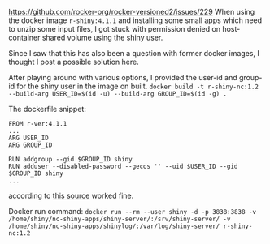 
https://github.com/rocker-org/rocker-versioned2/issues/229
When using the docker image `r-shiny:4.1.1` and installing some small apps which need to unzip some input files, I got stuck with permission denied on host-container shared volume using the shiny user.

Since I saw that this has also been a question with former docker images, I thought I post a possible solution here. 

After playing around with various options, I provided the user-id and group-id for the shiny user in the image on built.
`docker build -t r-shiny-nc:1.2 --build-arg USER_ID=$(id -u) --build-arg GROUP_ID=$(id -g) .`

The dockerfile snippet:
```
FROM r-ver:4.1.1
...
ARG USER_ID
ARG GROUP_ID

RUN addgroup --gid $GROUP_ID shiny
RUN adduser --disabled-password --gecos '' --uid $USER_ID --gid $GROUP_ID shiny
...
```
according to [this source](https://vsupalov.com/docker-shared-permissions/) worked fine.

Docker run command:
`docker run --rm --user shiny -d -p 3838:3838 -v /home/shiny/nc-shiny-apps/shiny-server/:/srv/shiny-server/ -v /home/shiny/nc-shiny-apps/shinylog/:/var/log/shiny-server/ r-shiny-nc:1.2`

